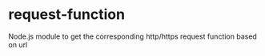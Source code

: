 # request-function
Node.js module to get the corresponding http/https request function based on url
